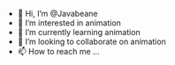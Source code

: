 - 👋 Hi, I’m @Javabeane
- 👀 I’m interested in animation 
- 🌱 I’m currently learning animation
- 💞️ I’m looking to collaborate on animation
- 📫 How to reach me ...

<!---
Javabeane/Javabeane is a ✨ special ✨ repository because its `README.md` (this file) appears on your GitHub profile.
You can click the Preview link to take a look at your changes.
--->
